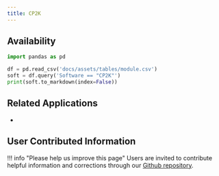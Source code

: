 ```yaml
---
title: CP2K
---
```



## Availability

```python exec="on"
import pandas as pd

df = pd.read_csv('docs/assets/tables/module.csv')
soft = df.query('Software == "CP2K"')
print(soft.to_markdown(index=False))
```

## Related Applications

* 

## User Contributed Information

!!! info "Please help us improve this page"
        Users are invited to contribute helpful information and corrections
        through our [Github repository](https://github.com/arcs-njit-edu/Docs/blob/main/CONTRIBUTING.md).


